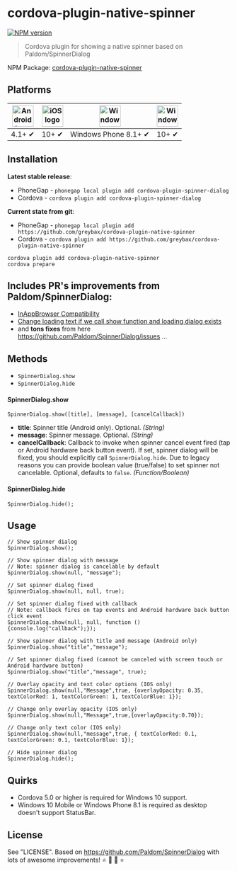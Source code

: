 # cordova-plugin-native-spinner

[![NPM version][npm-image]][npm-url]

> Cordova plugin for showing a native spinner based on Paldom/SpinnerDialog

NPM Package: [cordova-plugin-native-spinner](https://www.npmjs.com/package/cordova-plugin-native-spinner)

## Platforms
| <img src="https://upload.wikimedia.org/wikipedia/commons/thumb/d/d7/Android_robot.svg/511px-Android_robot.svg.png" width="48px" height="48px" alt="Android logo"> | <img src="https://upload.wikimedia.org/wikipedia/commons/thumb/f/fa/Apple_logo_black.svg/2000px-Apple_logo_black.svg.png" width="48px" height="48px" alt="iOS logo"> | <img src="https://upload.wikimedia.org/wikipedia/commons/thumb/5/5f/Windows_logo_-_2012.svg/2000px-Windows_logo_-_2012.svg.png" width="48px" height="48px" alt="Windows logo"> | <img src="https://upload.wikimedia.org/wikipedia/commons/thumb/5/5f/Windows_logo_-_2012.svg/2000px-Windows_logo_-_2012.svg.png" width="48px" height="48px" alt="Windows logo">
|:---:|:---:|:---:|:---:|
| 4.1+ ✔ | 10+ ✔ | Windows Phone 8.1+ ✔ | 10+ ✔ |

## Installation

**Latest stable release**: 

* PhoneGap - `phonegap local plugin add cordova-plugin-spinner-dialog`
* Cordova - `cordova plugin add cordova-plugin-spinner-dialog`

**Current state from git**:

* PhoneGap - `phonegap local plugin add https://github.com/greybax/cordova-plugin-native-spinner`
* Cordova - `cordova plugin add https://github.com/greybax/cordova-plugin-native-spinner`
```
cordova plugin add cordova-plugin-native-spinner
cordova prepare
```

## Includes PR's improvements from Paldom/SpinnerDialog:

* [InAppBrowser Compatibility](https://github.com/Paldom/SpinnerDialog/pull/34)
* [Change loading text if we call show function and loading dialog exists](https://github.com/Paldom/SpinnerDialog/pull/23)
* and **tons fixes** from here https://github.com/Paldom/SpinnerDialog/issues ...

## Methods
- `SpinnerDialog.show`
- `SpinnerDialog.hide`

#### SpinnerDialog.show
    SpinnerDialog.show([title], [message], [cancelCallback])

- __title__: Spinner title (Android only). Optional. _(String)_
- __message__: Spinner message. Optional. _(String)_
- __cancelCallback__: Callback to invoke when spinner cancel event fired (tap or Android hardware back button event). If set, spinner dialog will be fixed, you should explicitly call `SpinnerDialog.hide`. Due to legacy reasons you can provide boolean value (true/false) to set spinner not cancelable. Optional, defaults to `false`. _(Function/Boolean)_

#### SpinnerDialog.hide
    SpinnerDialog.hide();

## Usage

```
// Show spinner dialog
SpinnerDialog.show();

// Show spinner dialog with message
// Note: spinner dialog is cancelable by default
SpinnerDialog.show(null, "message");

// Set spinner dialog fixed
SpinnerDialog.show(null, null, true);

// Set spinner dialog fixed with callback
// Note: callback fires on tap events and Android hardware back button click event
SpinnerDialog.show(null, null, function () {console.log("callback");});

// Show spinner dialog with title and message (Android only)
SpinnerDialog.show("title","message");

// Set spinner dialog fixed (cannot be canceled with screen touch or Android hardware button)
SpinnerDialog.show("title","message", true);

// Overlay opacity and text color options (IOS only)
SpinnerDialog.show(null,"Message",true, {overlayOpacity: 0.35,  textColorRed: 1, textColorGreen: 1, textColorBlue: 1}); 

// Change only overlay opacity (IOS only)
SpinnerDialog.show(null,"Message",true,{overlayOpacity:0.70});

// Change only text color (IOS only)
SpinnerDialog.show(null,"message",true, { textColorRed: 0.1, textColorGreen: 0.1, textColorBlue: 1});

// Hide spinner dialog
SpinnerDialog.hide();
```

## Quirks
* Cordova 5.0 or higher is required for Windows 10 support.
* Windows 10 Mobile or Windows Phone 8.1 is required as desktop doesn't support StatusBar.

## License
See "LICENSE".
Based on https://github.com/Paldom/SpinnerDialog with lots of awesome improvements! :star: :tada: :rocket: :star:

[npm-url]: https://npmjs.org/package/cordova-plugin-native-spinner
[npm-image]: https://img.shields.io/npm/v/cordova-plugin-native-spinner.svg